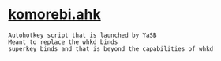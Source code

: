 

# [komorebi.ahk](/komorebi.ahk) 
```
Autohotkey script that is launched by YaSB 
Meant to replace the whkd binds 
superkey binds and that is beyond the capabilities of whkd
``` 
